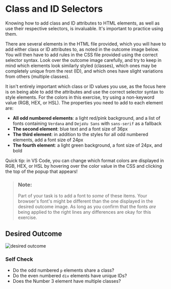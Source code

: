 # Class and ID Selectors
Knowing how to add class and ID attributes to HTML elements, as well as use their respective selectors, is invaluable. It's important to practice using them.

There are several elements in the HTML file provided, which you will have to add either class or ID attributes to, as noted in the outcome image below. You will then have to add rules in the CSS file provided using the correct selector syntax. Look over the outcome image carefully, and try to keep in mind which elements look similarly styled (classes), which ones may be completely unique from the rest (ID), and which ones have slight variations from others (multiple classes).

It isn't entirely important which class or ID values you use, as the focus here is on being able to add the attributes and use the correct selector syntax to style elements. For the colors in this exercise, try using a non-keyword value (RGB, HEX, or HSL). The properties you need to add to each element are:

* **All odd numbered elements**: a light red/pink background, and a list of fonts containing `Verdana` and `DejaVu Sans` with `sans-serif` as a  fallback
* **The second element**: blue text and a font size of 36px
* **The third element**: in addition to the styles for all odd numbered elements, add a font size of 24px
* **The fourth element**: a light green background, a font size of 24px, and bold

Quick tip: in VS Code, you can change which format colors are displayed in RGB, HEX, or HSL by hovering over the color value in the CSS and clicking the top of the popup that appears!

> ### Note:
> Part of your task is to add a font to _some_ of these items. Your browser's font's might be different than the one displayed in the desired outcome image. As long as you confirm that the fonts _are_ being applied to the right lines any differences are okay for this exercise.

## Desired Outcome
![desired outcome](./desired-outcome.png)


### Self Check
- Do the odd numbered `p` elements share a class?
- Do the even numbered `div` elements have unique IDs?
- Does the Number 3 element have multiple classes?
